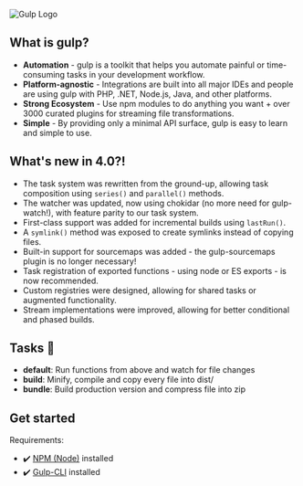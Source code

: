 ![Gulp Logo](https://upload.wikimedia.org/wikipedia/commons/7/72/Gulp.js_Logo.svg)

## What is gulp?

- **Automation** - gulp is a toolkit that helps you automate painful or time-consuming tasks in your development workflow.
- **Platform-agnostic** - Integrations are built into all major IDEs and people are using gulp with PHP, .NET, Node.js, Java, and other platforms.
- **Strong Ecosystem** - Use npm modules to do anything you want + over 3000 curated plugins for streaming file transformations.
- **Simple** - By providing only a minimal API surface, gulp is easy to learn and simple to use.

## What's new in 4.0?!

- The task system was rewritten from the ground-up, allowing task composition using `series()` and `parallel()` methods.
- The watcher was updated, now using chokidar (no more need for gulp-watch!), with feature parity to our task system.
- First-class support was added for incremental builds using `lastRun()`.
- A `symlink()` method was exposed to create symlinks instead of copying files.
- Built-in support for sourcemaps was added - the gulp-sourcemaps plugin is no longer necessary!
- Task registration of exported functions - using node or ES exports - is now recommended.
- Custom registries were designed, allowing for shared tasks or augmented functionality.
- Stream implementations were improved, allowing for better conditional and phased builds.

## Tasks :runner:

- **default**: Run functions from above and watch for file changes
- **build**: Minify, compile and copy every file into dist/
- **bundle**: Build production version and compress file into zip

## Get started

Requirements:

- :heavy_check_mark: [NPM (Node)](https://nodejs.org/en/) installed
- :heavy_check_mark: [Gulp-CLI](https://gulpjs.com/) installed
